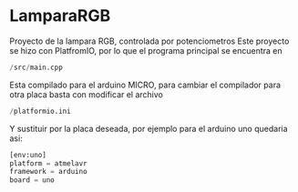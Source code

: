 # LamparaRGB
Proyecto de la lampara RGB, controlada por potenciometros
Este proyecto se hizo con PlatfromIO, por lo que el programa principal se encuentra en
```python
/src/main.cpp
```
Esta compilado para el arduino MICRO, para cambiar el compilador para otra placa basta con modificar el archivo 
```python
/platformio.ini
```
Y sustituir por la placa deseada, por ejemplo para el arduino uno quedaria asi:

```python
[env:uno]
platform = atmelavr
framework = arduino
board = uno
```
